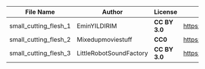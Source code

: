 | File Name        | Author   | License   | Link                            |
|------------------|----------|-----------|---------------------------------|
| small_cutting_flesh_1 | EminYILDIRIM | **CC BY 3.0** | https://freesound.org/people/EminYILDIRIM/sounds/554284/ |
| small_cutting_flesh_2 | Mixedupmoviestuff | **CC0** | https://freesound.org/people/Mixedupmoviestuff/sounds/179222/ |
| small_cutting_flesh_3 | LittleRobotSoundFactory | **CC BY 3.0** | https://freesound.org/people/LittleRobotSoundFactory/sounds/270478/ |